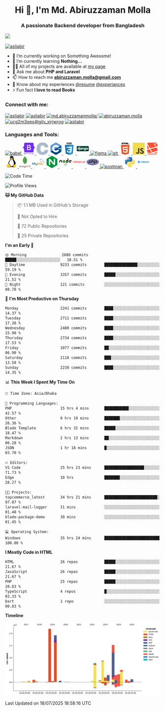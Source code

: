 <h1 align="center">Hi 👋, I'm Md. Abiruzzaman Molla</h1>
<h3 align="center">A passionate Backend developer from Bangladesh</h3>
<img src="https://komarev.com/ghpvc/?username=AbiruzzamanMolla&color=green"/> <p align="left"> <a href="https://twitter.com/abiruzzaman_m" target="blank"><img src="https://img.shields.io/twitter/follow/abiruzzaman_m?logo=twitter&style=for-the-badge" alt="asliabir" /></a> </p>

- 🔭 I’m currently working on Something Awesome!
- 🌱 I’m currently learning **Nothing...**
- 👨‍💻 All of my projects are available at [my page](https://github.comabiruzzamanmolla)
- 💬 Ask me about **PHP and Laravel**
- 📫 How to reach me **abiruzzaman.molla@gmail.com**
- 📄 Know about my experiences [@resume](https://resume.io/r/KgsbDXNcb) [@experiances](https://www.self.so/abiruzzaman-molla)
- ⚡ Fun fact **I love to read Books**

<h3 align="left">Connect with me:</h3>
<p align="left">

<a href="https://twitter.com/abiruzzaman_m" target="blank"><img align="center" src="https://raw.githubusercontent.com/rahuldkjain/github-profile-readme-generator/master/src/images/icons/Social/twitter.svg" alt="asliabir" height="30" width="40" /></a>
<a href="https://linkedin.com/in/abiruzzamanmolla" target="blank"><img align="center" src="https://raw.githubusercontent.com/rahuldkjain/github-profile-readme-generator/master/src/images/icons/Social/linked-in-alt.svg" alt="asliabir" height="30" width="40" /></a>
<a href="https://fb.com/abiruzzamanmolla/" target="blank"><img align="center" src="https://raw.githubusercontent.com/rahuldkjain/github-profile-readme-generator/master/src/images/icons/Social/facebook.svg" alt="md.abiruzzamanmolla/" height="30" width="40" /></a>
<a href="https://instagram.com/abiruzzaman.molla" target="blank"><img align="center" src="https://raw.githubusercontent.com/rahuldkjain/github-profile-readme-generator/master/src/images/icons/Social/instagram.svg" alt="abiruzzaman.molla" height="30" width="40" /></a>
<a href="https://www.youtube.com/@CodeWithAbirOfficial" target="blank"><img align="center" src="https://raw.githubusercontent.com/rahuldkjain/github-profile-readme-generator/master/src/images/icons/Social/youtube.svg" alt="ucg2m3qes4tgilv_xjrjwrog" height="30" width="40" /></a>
<a href="https://www.hackerrank.com/asliabir" target="blank"><img align="center" src="https://raw.githubusercontent.com/rahuldkjain/github-profile-readme-generator/master/src/images/icons/Social/hackerrank.svg" alt="asliabir" height="30" width="40" /></a>
</p>

<h3 align="left">Languages and Tools:</h3>
<p align="left"> <a href="https://babeljs.io/" target="_blank" rel="noreferrer"> <img src="https://www.vectorlogo.zone/logos/babeljs/babeljs-icon.svg" alt="babel" width="40" height="40"/> </a> <a href="https://getbootstrap.com" target="_blank" rel="noreferrer"> <img src="https://raw.githubusercontent.com/devicons/devicon/master/icons/bootstrap/bootstrap-plain-wordmark.svg" alt="bootstrap" width="40" height="40"/> </a> <a href="https://www.cprogramming.com/" target="_blank" rel="noreferrer"> <img src="https://raw.githubusercontent.com/devicons/devicon/master/icons/c/c-original.svg" alt="c" width="40" height="40"/> </a> <a href="https://www.w3schools.com/cpp/" target="_blank" rel="noreferrer"> <img src="https://raw.githubusercontent.com/devicons/devicon/master/icons/cplusplus/cplusplus-original.svg" alt="cplusplus" width="40" height="40"/> </a> <a href="https://www.w3schools.com/css/" target="_blank" rel="noreferrer"> <img src="https://raw.githubusercontent.com/devicons/devicon/master/icons/css3/css3-original-wordmark.svg" alt="css3" width="40" height="40"/> </a> <a href="https://www.djangoproject.com/" target="_blank" rel="noreferrer"> <img src="https://raw.githubusercontent.com/devicons/devicon/master/icons/django/django-original.svg" alt="django" width="40" height="40"/> </a> <a href="https://www.figma.com/" target="_blank" rel="noreferrer"> <img src="https://www.vectorlogo.zone/logos/figma/figma-icon.svg" alt="figma" width="40" height="40"/> </a> <a href="https://git-scm.com/" target="_blank" rel="noreferrer"> <img src="https://www.vectorlogo.zone/logos/git-scm/git-scm-icon.svg" alt="git" width="40" height="40"/> </a> <a href="https://www.w3.org/html/" target="_blank" rel="noreferrer"> <img src="https://raw.githubusercontent.com/devicons/devicon/master/icons/html5/html5-original-wordmark.svg" alt="html5" width="40" height="40"/> </a> <a href="https://developer.mozilla.org/en-US/docs/Web/JavaScript" target="_blank" rel="noreferrer"> <img src="https://raw.githubusercontent.com/devicons/devicon/master/icons/javascript/javascript-original.svg" alt="javascript" width="40" height="40"/> </a> <a href="https://laravel.com/" target="_blank" rel="noreferrer"> <img src="https://raw.githubusercontent.com/devicons/devicon/master/icons/laravel/laravel-plain-wordmark.svg" alt="laravel" width="40" height="40"/> </a> <a href="https://www.linux.org/" target="_blank" rel="noreferrer"> <img src="https://raw.githubusercontent.com/devicons/devicon/master/icons/linux/linux-original.svg" alt="linux" width="40" height="40"/> </a> <a href="https://www.mongodb.com/" target="_blank" rel="noreferrer"> <img src="https://raw.githubusercontent.com/devicons/devicon/master/icons/mongodb/mongodb-original-wordmark.svg" alt="mongodb" width="40" height="40"/> </a> <a href="https://www.mysql.com/" target="_blank" rel="noreferrer"> <img src="https://raw.githubusercontent.com/devicons/devicon/master/icons/mysql/mysql-original-wordmark.svg" alt="mysql" width="40" height="40"/> </a> <a href="https://www.nginx.com" target="_blank" rel="noreferrer"> <img src="https://raw.githubusercontent.com/devicons/devicon/master/icons/nginx/nginx-original.svg" alt="nginx" width="40" height="40"/> </a> <a href="https://nodejs.org" target="_blank" rel="noreferrer"> <img src="https://raw.githubusercontent.com/devicons/devicon/master/icons/nodejs/nodejs-original-wordmark.svg" alt="nodejs" width="40" height="40"/> </a> <a href="https://www.oracle.com/" target="_blank" rel="noreferrer"> <img src="https://raw.githubusercontent.com/devicons/devicon/master/icons/oracle/oracle-original.svg" alt="oracle" width="40" height="40"/> </a> <a href="https://www.php.net" target="_blank" rel="noreferrer"> <img src="https://raw.githubusercontent.com/devicons/devicon/master/icons/php/php-original.svg" alt="php" width="40" height="40"/> </a> <a href="https://postman.com" target="_blank" rel="noreferrer"> <img src="https://www.vectorlogo.zone/logos/getpostman/getpostman-icon.svg" alt="postman" width="40" height="40"/> </a> <a href="https://www.python.org" target="_blank" rel="noreferrer"> <img src="https://raw.githubusercontent.com/devicons/devicon/master/icons/python/python-original.svg" alt="python" width="40" height="40"/> </a> <a href="https://webpack.js.org" target="_blank" rel="noreferrer"> <img src="https://raw.githubusercontent.com/devicons/devicon/d00d0969292a6569d45b06d3f350f463a0107b0d/icons/webpack/webpack-original-wordmark.svg" alt="webpack" width="40" height="40"/> </a> </p>


<!--START_SECTION:waka-->
![Code Time](http://img.shields.io/badge/Code%20Time-18%2C292%20hrs%2054%20mins-blue)

![Profile Views](http://img.shields.io/badge/Profile%20Views-0-blue)

**🐱 My GitHub Data** 

> 📦 1.1 MB Used in GitHub's Storage 
 > 
> 🚫 Not Opted to Hire
 > 
> 📜 72 Public Repositories 
 > 
> 🔑 25 Private Repositories 
 > 
**I'm an Early 🐤** 

```text
🌞 Morning                2888 commits        █████░░░░░░░░░░░░░░░░░░░░   18.51 % 
🌆 Daytime                9233 commits        ███████████████░░░░░░░░░░   59.19 % 
🌃 Evening                3357 commits        █████░░░░░░░░░░░░░░░░░░░░   21.52 % 
🌙 Night                  121 commits         ░░░░░░░░░░░░░░░░░░░░░░░░░   00.78 % 
```
📅 **I'm Most Productive on Thursday** 

```text
Monday                   2241 commits        ████░░░░░░░░░░░░░░░░░░░░░   14.37 % 
Tuesday                  2711 commits        ████░░░░░░░░░░░░░░░░░░░░░   17.38 % 
Wednesday                2480 commits        ████░░░░░░░░░░░░░░░░░░░░░   15.90 % 
Thursday                 2734 commits        ████░░░░░░░░░░░░░░░░░░░░░   17.53 % 
Friday                   1077 commits        ██░░░░░░░░░░░░░░░░░░░░░░░   06.90 % 
Saturday                 2118 commits        ███░░░░░░░░░░░░░░░░░░░░░░   13.58 % 
Sunday                   2238 commits        ████░░░░░░░░░░░░░░░░░░░░░   14.35 % 
```


📊 **This Week I Spent My Time On** 

```text
🕑︎ Time Zone: Asia/Dhaka

💬 Programming Languages: 
PHP                      15 hrs 4 mins       ███████████░░░░░░░░░░░░░░   42.57 % 
Other                    9 hrs 19 mins       ███████░░░░░░░░░░░░░░░░░░   26.36 % 
Blade Template           6 hrs 32 mins       █████░░░░░░░░░░░░░░░░░░░░   18.47 % 
Markdown                 2 hrs 13 mins       ██░░░░░░░░░░░░░░░░░░░░░░░   06.28 % 
JSON                     1 hr 18 mins        █░░░░░░░░░░░░░░░░░░░░░░░░   03.70 % 

🔥 Editors: 
VS Code                  25 hrs 23 mins      ██████████████████░░░░░░░   71.73 % 
Edge                     10 hrs              ███████░░░░░░░░░░░░░░░░░░   28.27 % 

🐱‍💻 Projects: 
topcommerce_latest       34 hrs 21 mins      ████████████████████████░   97.07 % 
laravel-mail-logger      31 mins             ░░░░░░░░░░░░░░░░░░░░░░░░░   01.48 % 
blade-package-demo       30 mins             ░░░░░░░░░░░░░░░░░░░░░░░░░   01.45 % 

💻 Operating System: 
Windows                  35 hrs 24 mins      █████████████████████████   100.00 % 
```

**I Mostly Code in HTML** 

```text
HTML                     26 repos            █████░░░░░░░░░░░░░░░░░░░░   21.67 % 
JavaScript               26 repos            █████░░░░░░░░░░░░░░░░░░░░   21.67 % 
PHP                      25 repos            █████░░░░░░░░░░░░░░░░░░░░   20.83 % 
TypeScript               4 repos             █░░░░░░░░░░░░░░░░░░░░░░░░   03.33 % 
Dart                     1 repo              ░░░░░░░░░░░░░░░░░░░░░░░░░   00.83 % 
```



**Timeline**

![Lines of Code chart](https://raw.githubusercontent.com/AbiruzzamanMolla/AbiruzzamanMolla/master/assets/bar_graph.png)


 Last Updated on 18/07/2025 18:58:16 UTC
<!--END_SECTION:waka-->
